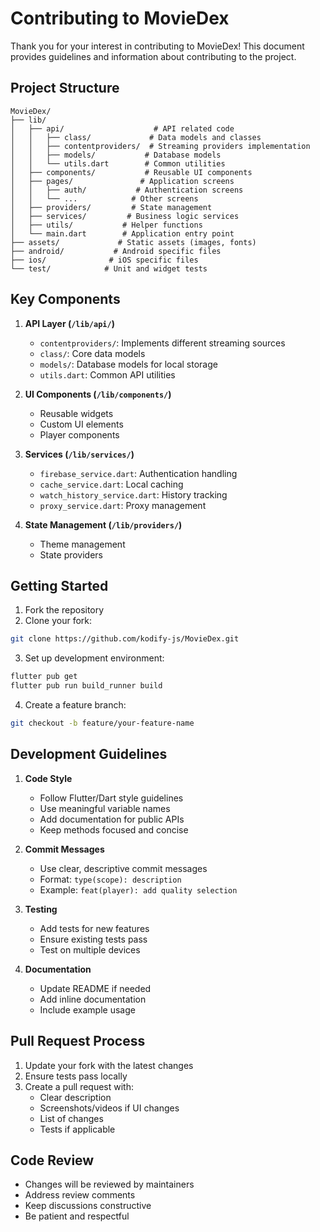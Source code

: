 # Contributing to MovieDex

Thank you for your interest in contributing to MovieDex! This document provides guidelines and information about contributing to the project.

## Project Structure

```
MovieDex/
├── lib/
│   ├── api/                    # API related code
│   │   ├── class/             # Data models and classes
│   │   ├── contentproviders/  # Streaming providers implementation
│   │   ├── models/           # Database models
│   │   └── utils.dart        # Common utilities
│   ├── components/           # Reusable UI components
│   ├── pages/               # Application screens
│   │   ├── auth/           # Authentication screens
│   │   └── ...            # Other screens
│   ├── providers/         # State management
│   ├── services/         # Business logic services
│   ├── utils/           # Helper functions
│   └── main.dart        # Application entry point
├── assets/             # Static assets (images, fonts)
├── android/           # Android specific files
├── ios/              # iOS specific files
└── test/            # Unit and widget tests
```

## Key Components

1. **API Layer (`/lib/api/`)**
   - `contentproviders/`: Implements different streaming sources
   - `class/`: Core data models
   - `models/`: Database models for local storage
   - `utils.dart`: Common API utilities

2. **UI Components (`/lib/components/`)**
   - Reusable widgets
   - Custom UI elements
   - Player components

3. **Services (`/lib/services/`)**
   - `firebase_service.dart`: Authentication handling
   - `cache_service.dart`: Local caching
   - `watch_history_service.dart`: History tracking
   - `proxy_service.dart`: Proxy management

4. **State Management (`/lib/providers/`)**
   - Theme management
   - State providers

## Getting Started

1. Fork the repository
2. Clone your fork:
```bash
git clone https://github.com/kodify-js/MovieDex.git
```

3. Set up development environment:
```bash
flutter pub get
flutter pub run build_runner build
```

4. Create a feature branch:
```bash
git checkout -b feature/your-feature-name
```

## Development Guidelines

1. **Code Style**
   - Follow Flutter/Dart style guidelines
   - Use meaningful variable names
   - Add documentation for public APIs
   - Keep methods focused and concise

2. **Commit Messages**
   - Use clear, descriptive commit messages
   - Format: `type(scope): description`
   - Example: `feat(player): add quality selection`

3. **Testing**
   - Add tests for new features
   - Ensure existing tests pass
   - Test on multiple devices

4. **Documentation**
   - Update README if needed
   - Add inline documentation
   - Include example usage

## Pull Request Process

1. Update your fork with the latest changes
2. Ensure tests pass locally
3. Create a pull request with:
   - Clear description
   - Screenshots/videos if UI changes
   - List of changes
   - Tests if applicable

## Code Review

- Changes will be reviewed by maintainers
- Address review comments
- Keep discussions constructive
- Be patient and respectful


